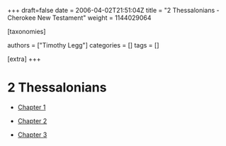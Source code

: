 +++
draft=false
date = 2006-04-02T21:51:04Z
title = "2 Thessalonians - Cherokee New Testament"
weight = 1144029064

[taxonomies]

authors = ["Timothy Legg"]
categories = []
tags = []

[extra]
+++
# 2 Thessalonians

* [Chapter 1](@/Cherokee-New-Testament/2-Thessalonians/1401/index.md)

* [Chapter 2](@/Cherokee-New-Testament/2-Thessalonians/1402/index.md)

* [Chapter 3](@/Cherokee-New-Testament/2-Thessalonians/1403/index.md)

